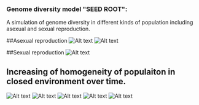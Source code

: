 ### Genome diversity model "SEED ROOT":

A simulation of genome diversity in different kinds of population including asexual and sexual reproduction.

##Asexual reproduction
![Alt text](.charts/Autogamy_1.svg)
![Alt text](.charts/Autogamy_2.svg)

##Sexual reproduction
![Alt text](.charts/Sexual_reproduction_2.svg)

## Increasing of homogeneity of populaiton in closed environment over time.
![Alt text](.charts/Genes_0.svg)
![Alt text](.charts/Genes_50.svg)
![Alt text](.charts/Genes_100.svg)
![Alt text](.charts/Genes_150.svg)
![Alt text](.charts/Genes_200.svg)


